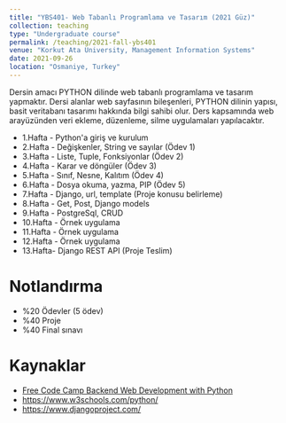 ```yaml
---
title: "YBS401- Web Tabanlı Programlama ve Tasarım (2021 Güz)"
collection: teaching
type: "Undergraduate course"
permalink: /teaching/2021-fall-ybs401
venue: "Korkut Ata University, Management Information Systems"
date: 2021-09-26
location: "Osmaniye, Turkey"
---
```


Dersin amacı PYTHON dilinde web tabanlı programlama ve tasarım yapmaktır. Dersi alanlar web sayfasının bileşenleri, PYTHON dilinin yapısı, basit veritabanı tasarımı hakkında bilgi sahibi olur. Ders kapsamında web arayüzünden veri ekleme, düzenleme, silme uygulamaları yapılacaktır.

* 1.Hafta - Python'a giriş ve kurulum
* 2.Hafta - Değişkenler, String ve sayılar (Ödev 1)
* 3.Hafta - Liste, Tuple, Fonksiyonlar (Ödev 2)
* 4.Hafta - Karar ve döngüler (Ödev 3)
* 5.Hafta - Sınıf, Nesne, Kalıtım (Ödev 4)
* 6.Hafta - Dosya okuma, yazma, PIP (Ödev 5)
* 7.Hafta - Django, url, template (Proje konusu belirleme)
* 8.Hafta - Get, Post, Django models
* 9.Hafta - PostgreSql, CRUD
* 10.Hafta - Örnek uygulama
* 11.Hafta - Örnek uygulama
* 12.Hafta - Örnek uygulama
* 13.Hafta- Django REST API (Proje Teslim)

Notlandırma
======
* %20 Ödevler (5 ödev)
* %40 Proje
* %40 Final sınavı 

Kaynaklar
======
* [Free Code Camp Backend Web Development with Python](https://www.freecodecamp.org/news/backend-web-development-with-python-full-course/)
* https://www.w3schools.com/python/
* https://www.djangoproject.com/
